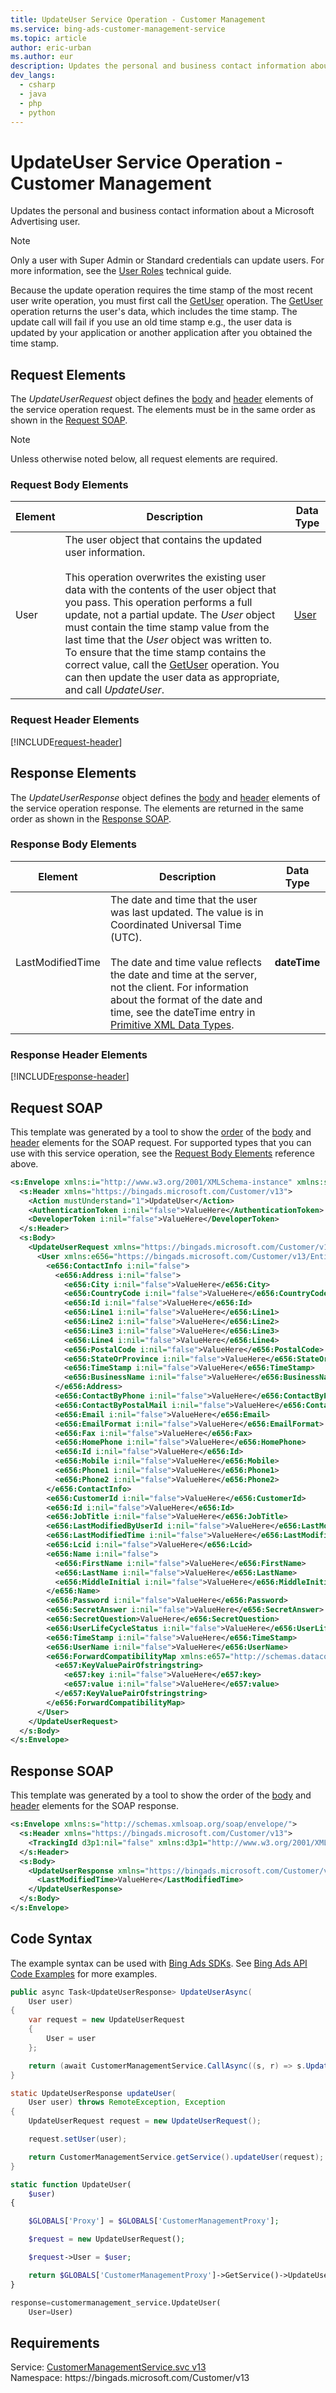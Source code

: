 ```yaml
---
title: UpdateUser Service Operation - Customer Management
ms.service: bing-ads-customer-management-service
ms.topic: article
author: eric-urban
ms.author: eur
description: Updates the personal and business contact information about a Microsoft Advertising user.
dev_langs: 
  - csharp
  - java
  - php
  - python
---
```

# UpdateUser Service Operation - Customer Management
Updates the personal and business contact information about a Microsoft Advertising user. 

> [!NOTE]
> Only a user with Super Admin or Standard credentials can update users. For more information, see the [User Roles](../guides/account-hierarchy-permissions.md#user-roles) technical guide.  

Because the update operation requires the time stamp of the most recent user write operation, you must first call the [GetUser](getuser.md) operation. The [GetUser](getuser.md) operation returns the user's data, which includes the time stamp. The update call will fail if you use an old time stamp e.g., the user data is updated by your application or another application after you obtained the time stamp. 

## <a name="request"></a>Request Elements
The *UpdateUserRequest* object defines the [body](#request-body) and [header](#request-header) elements of the service operation request. The elements must be in the same order as shown in the [Request SOAP](#request-soap). 

> [!NOTE]
> Unless otherwise noted below, all request elements are required.

### <a name="request-body"></a>Request Body Elements

|Element|Description|Data Type|
|-----------|---------------|-------------|
|<a name="user"></a>User|The user object that contains the updated user information.<br/><br/>This operation overwrites the existing user data with the contents of the user object that you pass. This operation performs a full update, not a partial update. The *User* object must contain the time stamp value from the last time that the *User* object was written to. To ensure that the time stamp contains the correct value, call the [GetUser](getuser.md) operation. You can then update the user data as appropriate, and call *UpdateUser*.|[User](user.md)|

### <a name="request-header"></a>Request Header Elements
[!INCLUDE[request-header](./includes/request-header.md)]

## <a name="response"></a>Response Elements
The *UpdateUserResponse* object defines the [body](#response-body) and [header](#response-header) elements of the service operation response. The elements are returned in the same order as shown in the [Response SOAP](#response-soap).

### <a name="response-body"></a>Response Body Elements

|Element|Description|Data Type|
|-----------|---------------|-------------|
|<a name="lastmodifiedtime"></a>LastModifiedTime|The date and time that the user was last updated. The value is in Coordinated Universal Time (UTC).<br/><br/>The date and time value reflects the date and time at the server, not the client. For information about the format of the date and time, see the dateTime entry in [Primitive XML Data Types](https://go.microsoft.com/fwlink/?linkid=859198).|**dateTime**|

### <a name="response-header"></a>Response Header Elements
[!INCLUDE[response-header](./includes/response-header.md)]

## <a name="request-soap"></a>Request SOAP
This template was generated by a tool to show the [order](../guides/services-protocol.md#element-order) of the [body](#request-body) and [header](#request-header) elements for the SOAP request. For supported types that you can use with this service operation, see the [Request Body Elements](#request-body) reference above.

```xml
<s:Envelope xmlns:i="http://www.w3.org/2001/XMLSchema-instance" xmlns:s="http://schemas.xmlsoap.org/soap/envelope/">
  <s:Header xmlns="https://bingads.microsoft.com/Customer/v13">
    <Action mustUnderstand="1">UpdateUser</Action>
    <AuthenticationToken i:nil="false">ValueHere</AuthenticationToken>
    <DeveloperToken i:nil="false">ValueHere</DeveloperToken>
  </s:Header>
  <s:Body>
    <UpdateUserRequest xmlns="https://bingads.microsoft.com/Customer/v13">
      <User xmlns:e656="https://bingads.microsoft.com/Customer/v13/Entities" i:nil="false">
        <e656:ContactInfo i:nil="false">
          <e656:Address i:nil="false">
            <e656:City i:nil="false">ValueHere</e656:City>
            <e656:CountryCode i:nil="false">ValueHere</e656:CountryCode>
            <e656:Id i:nil="false">ValueHere</e656:Id>
            <e656:Line1 i:nil="false">ValueHere</e656:Line1>
            <e656:Line2 i:nil="false">ValueHere</e656:Line2>
            <e656:Line3 i:nil="false">ValueHere</e656:Line3>
            <e656:Line4 i:nil="false">ValueHere</e656:Line4>
            <e656:PostalCode i:nil="false">ValueHere</e656:PostalCode>
            <e656:StateOrProvince i:nil="false">ValueHere</e656:StateOrProvince>
            <e656:TimeStamp i:nil="false">ValueHere</e656:TimeStamp>
            <e656:BusinessName i:nil="false">ValueHere</e656:BusinessName>
          </e656:Address>
          <e656:ContactByPhone i:nil="false">ValueHere</e656:ContactByPhone>
          <e656:ContactByPostalMail i:nil="false">ValueHere</e656:ContactByPostalMail>
          <e656:Email i:nil="false">ValueHere</e656:Email>
          <e656:EmailFormat i:nil="false">ValueHere</e656:EmailFormat>
          <e656:Fax i:nil="false">ValueHere</e656:Fax>
          <e656:HomePhone i:nil="false">ValueHere</e656:HomePhone>
          <e656:Id i:nil="false">ValueHere</e656:Id>
          <e656:Mobile i:nil="false">ValueHere</e656:Mobile>
          <e656:Phone1 i:nil="false">ValueHere</e656:Phone1>
          <e656:Phone2 i:nil="false">ValueHere</e656:Phone2>
        </e656:ContactInfo>
        <e656:CustomerId i:nil="false">ValueHere</e656:CustomerId>
        <e656:Id i:nil="false">ValueHere</e656:Id>
        <e656:JobTitle i:nil="false">ValueHere</e656:JobTitle>
        <e656:LastModifiedByUserId i:nil="false">ValueHere</e656:LastModifiedByUserId>
        <e656:LastModifiedTime i:nil="false">ValueHere</e656:LastModifiedTime>
        <e656:Lcid i:nil="false">ValueHere</e656:Lcid>
        <e656:Name i:nil="false">
          <e656:FirstName i:nil="false">ValueHere</e656:FirstName>
          <e656:LastName i:nil="false">ValueHere</e656:LastName>
          <e656:MiddleInitial i:nil="false">ValueHere</e656:MiddleInitial>
        </e656:Name>
        <e656:Password i:nil="false">ValueHere</e656:Password>
        <e656:SecretAnswer i:nil="false">ValueHere</e656:SecretAnswer>
        <e656:SecretQuestion>ValueHere</e656:SecretQuestion>
        <e656:UserLifeCycleStatus i:nil="false">ValueHere</e656:UserLifeCycleStatus>
        <e656:TimeStamp i:nil="false">ValueHere</e656:TimeStamp>
        <e656:UserName i:nil="false">ValueHere</e656:UserName>
        <e656:ForwardCompatibilityMap xmlns:e657="http://schemas.datacontract.org/2004/07/System.Collections.Generic" i:nil="false">
          <e657:KeyValuePairOfstringstring>
            <e657:key i:nil="false">ValueHere</e657:key>
            <e657:value i:nil="false">ValueHere</e657:value>
          </e657:KeyValuePairOfstringstring>
        </e656:ForwardCompatibilityMap>
      </User>
    </UpdateUserRequest>
  </s:Body>
</s:Envelope>
```

## <a name="response-soap"></a>Response SOAP
This template was generated by a tool to show the order of the [body](#response-body) and [header](#response-header) elements for the SOAP response.

```xml
<s:Envelope xmlns:s="http://schemas.xmlsoap.org/soap/envelope/">
  <s:Header xmlns="https://bingads.microsoft.com/Customer/v13">
    <TrackingId d3p1:nil="false" xmlns:d3p1="http://www.w3.org/2001/XMLSchema-instance">ValueHere</TrackingId>
  </s:Header>
  <s:Body>
    <UpdateUserResponse xmlns="https://bingads.microsoft.com/Customer/v13">
      <LastModifiedTime>ValueHere</LastModifiedTime>
    </UpdateUserResponse>
  </s:Body>
</s:Envelope>
```

## <a name="example"></a>Code Syntax
The example syntax can be used with [Bing Ads SDKs](../guides/client-libraries.md). See [Bing Ads API Code Examples](../guides/code-examples.md) for more examples.
```csharp
public async Task<UpdateUserResponse> UpdateUserAsync(
	User user)
{
	var request = new UpdateUserRequest
	{
		User = user
	};

	return (await CustomerManagementService.CallAsync((s, r) => s.UpdateUserAsync(r), request));
}
```
```java
static UpdateUserResponse updateUser(
	User user) throws RemoteException, Exception
{
	UpdateUserRequest request = new UpdateUserRequest();

	request.setUser(user);

	return CustomerManagementService.getService().updateUser(request);
}
```
```php
static function UpdateUser(
	$user)
{

	$GLOBALS['Proxy'] = $GLOBALS['CustomerManagementProxy'];

	$request = new UpdateUserRequest();

	$request->User = $user;

	return $GLOBALS['CustomerManagementProxy']->GetService()->UpdateUser($request);
}
```
```python
response=customermanagement_service.UpdateUser(
	User=User)
```

## Requirements
Service: [CustomerManagementService.svc v13](https://clientcenter.api.bingads.microsoft.com/Api/CustomerManagement/v13/CustomerManagementService.svc)  
Namespace: https\://bingads.microsoft.com/Customer/v13  

